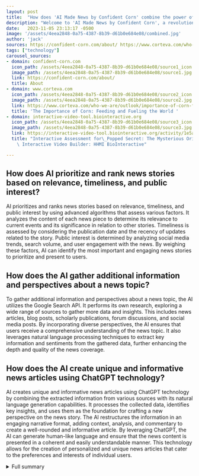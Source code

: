 ```yaml
---
layout: post
title:  "How does 'AI Made News by Confident Corn' combine the power of ChatGPT and Google search to deliver unique and engaging news stories?"
description: "Welcome to 'AI Made News by Confident Corn', a revolutionary news app that combines the power of the latest OpenAI ChatGPT technology with the vast reach of Google search to deliver unique, engaging, and informative news stories."
date:   2023-11-05 23:13:17 -0500
image: '/assets/4eea2848-0a75-4387-8b39-d61b0e684e08/combined.jpg'
author: 'jack'
sources: https://confident-corn.com/about/ https://www.corteva.com/who-we-are/outlook/importance-of-corn-feeding-fueling-the-world.html https://interactive-video-tool.biointeractive.org/activity/1e5a0fe5-3df1-47d1-a521-9ba0edc96778
tags: ["technology"]
carousel_sources:
- domain: confident-corn.com
  icon_path: /assets/4eea2848-0a75-4387-8b39-d61b0e684e08/source1_icon.jpg
  image_path: /assets/4eea2848-0a75-4387-8b39-d61b0e684e08/source1.jpg
  link: https://confident-corn.com/about/
  title: About
- domain: www.corteva.com
  icon_path: /assets/4eea2848-0a75-4387-8b39-d61b0e684e08/source2_icon.jpg
  image_path: /assets/4eea2848-0a75-4387-8b39-d61b0e684e08/source2.jpg
  link: https://www.corteva.com/who-we-are/outlook/importance-of-corn-feeding-fueling-the-world.html
  title: 'The Importance of Corn: Feeding and Fueling the World '
- domain: interactive-video-tool.biointeractive.org
  icon_path: /assets/4eea2848-0a75-4387-8b39-d61b0e684e08/source3_icon.jpg
  image_path: /assets/4eea2848-0a75-4387-8b39-d61b0e684e08/source3.jpg
  link: https://interactive-video-tool.biointeractive.org/activity/1e5a0fe5-3df1-47d1-a521-9ba0edc96778
  title: "Interactive Assessment for\_Popped Secret: The Mysterious Origin of Corn:\
    \ Interactive Video Builder: HHMI BioInteractive"

---
```


## How does AI prioritize and rank news stories based on relevance, timeliness, and public interest?
AI prioritizes and ranks news stories based on relevance, timeliness, and public interest by using advanced algorithms that assess various factors. It analyzes the content of each news piece to determine its relevance to current events and its significance in relation to other stories. Timeliness is assessed by considering the publication date and the recency of updates related to the story. Public interest is determined by analyzing social media trends, search volume, and user engagement with the news. By weighing these factors, AI can identify the most important and engaging news stories to prioritize and present to users.

## How does the AI gather additional information and perspectives about a news topic?
To gather additional information and perspectives about a news topic, the AI utilizes the Google Search API. It performs its own research, exploring a wide range of sources to gather more data and insights. This includes news articles, blog posts, scholarly publications, forum discussions, and social media posts. By incorporating diverse perspectives, the AI ensures that users receive a comprehensive understanding of the news topic. It also leverages natural language processing techniques to extract key information and sentiments from the gathered data, further enhancing the depth and quality of the news coverage.

## How does the AI create unique and informative news articles using ChatGPT technology?
AI creates unique and informative news articles using ChatGPT technology by combining the extracted information from various sources with its natural language generation capabilities. It processes the collected data, identifies key insights, and uses them as the foundation for crafting a new perspective on the news story. The AI restructures the information in an engaging narrative format, adding context, analysis, and commentary to create a well-rounded and informative article. By leveraging ChatGPT, the AI can generate human-like language and ensure that the news content is presented in a coherent and easily understandable manner. This technology allows for the creation of personalized and unique news articles that cater to the preferences and interests of individual users.



<details>
  <summary>Full summary</summary>
<p>Introduction</p>
<p>Welcome to 'AI Made News by Confident Corn', a revolutionary news app that combines the power of the latest OpenAI ChatGPT technology with the vast reach of Google search to deliver unique, engaging, and informative news stories.</p>
<p>Our advanced AI system tirelessly crawls the web, scanning hundreds of news sources to keep up with the latest happenings around the globe. It sifts through a multitude of articles, blogs, reports, and updates, looking for the most recent and relevant news. This continuous search operates 24/7, ensuring that you always have access to the latest news at your fingertips.</p>
<p>Once the AI has gathered the news, it begins the process of ranking these stories. Using complex algorithms, it assesses each piece based on various factors such as relevance, timeliness, and public interest. It then selects the most captivating pieces, ensuring that you're always in the loop with the most interesting and significant stories.</p>
<p>But the AI doesn't stop there! Once a news piece is selected, it dives deeper into the topic. It uses the Google Search API to perform its own research, gathering more information and different perspectives about the topic. This ensures that you receive a comprehensive and well-rounded view of the story, going beyond the surface level.</p>
<p>After the research phase, the AI gets to work on crafting a unique piece of information. It's not just a simple aggregation of news; it's a whole new perspective, created with the power of ChatGPT. The AI restructures the information, adds insights, and presents it in an easy-to-understand format, making your news reading experience more enjoyable and informative.</p>
<p>Alongside the news, our AI also generates captivating images. These AI-created visuals are not just mere decorations; they add an extra layer of depth to the news stories. They provide a visual summary of the story, making the news more engaging and easier to digest.</p>
<p>Finally, our AI categorizes each news article into various sections such as technology, politics, sports, entertainment, and more. This makes it easy for you to navigate through the app and find the stories that matter most to you. You can customize your news feed based on your interests, ensuring that you only see the news that you care about.</p>
<p>We value your privacy. Our AI operates with a strong commitment to user privacy and data security. We do not store personal data, and all news curation and generation processes are done in a secure environment.</p>
<p>'AI Made News by Confident Corn' is more than just a news app; it's a new way of experiencing news. It's a blend of advanced AI technology, comprehensive news coverage, and user-friendly design, all working together to provide you with a unique and personalized news experience.</p>
<p>Join us on this exciting journey and experience news like never before. Download 'AI Made News by Confident Corn' today and revolutionize your news reading experience!</p>
</details>
